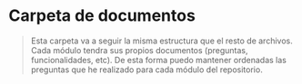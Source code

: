 # Carpeta de documentos

> Esta carpeta va a seguir la misma estructura que el resto de archivos. Cada módulo tendra sus propios documentos (preguntas, funcionalidades, etc). De esta forma puedo mantener ordenadas las preguntas que he realizado para cada módulo del repositorio.